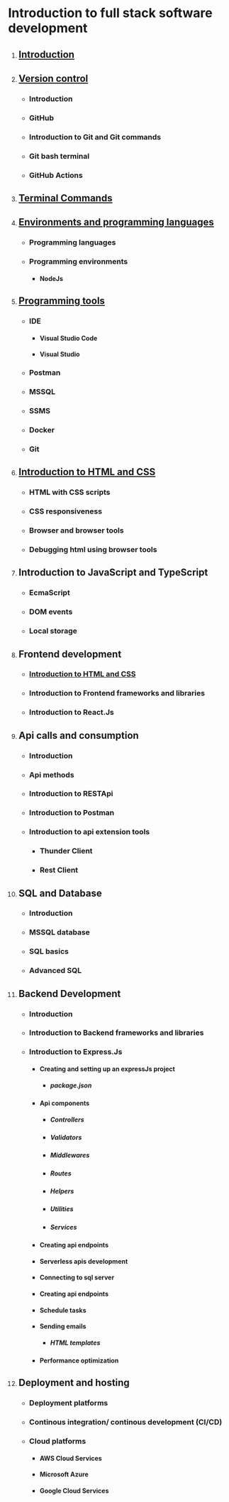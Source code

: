# Introduction to full stack software development
1. ## [Introduction](./1.1.%20Introduction.md)
2. ## [Version control](./1.2.%20Version_Control.md)
    - ### Introduction
    - ### GitHub
    - ### Introduction to Git and Git commands
    - ### Git bash terminal
    - ### GitHub Actions
3. ## [Terminal Commands](./1.3.%20%20Terminal_Commands.md)
4. ## [Environments and programming languages](./1.3.%20Environments%20and%20Programming%20Languages.md)
    - ### Programming languages
    - ### Programming environments
        - #### NodeJs
5. ## [Programming tools](./1.4.%20Programming_Tools.md)
    - ### IDE
        - #### Visual Studio Code
        - #### Visual Studio
    - ### Postman
    - ### MSSQL
    - ### SSMS
    - ### Docker
    - ### Git
6. ## [Introduction to HTML and CSS](./1.5.%20Introduction_to_HTML_and_CSS.md)
    - ### HTML with CSS scripts
    - ### CSS responsiveness
    - ### Browser and browser tools
    - ### Debugging html using browser tools
7. ## Introduction to JavaScript and TypeScript
    - ### EcmaScript
    - ### DOM events
    - ### Local storage
8. ## Frontend development
    - ### [Introduction to HTML and CSS](./1.5.%20Introduction_to_HTML_and_CSS.md)
    - ### Introduction to Frontend frameworks and libraries
    - ### Introduction to React.Js
9. ## Api calls and consumption
    - ### Introduction
    - ### Api methods
    - ### Introduction to RESTApi
    - ### Introduction to Postman
    - ### Introduction to api extension tools
        - ### Thunder Client
        - ### Rest Client
10. ## SQL and Database
    - ### Introduction
    - ### MSSQL database
    - ### SQL basics
    - ### Advanced SQL
11. ## Backend Development
    - ### Introduction
    - ### Introduction to Backend frameworks and libraries
    - ### Introduction to Express.Js
        - #### Creating and setting up an expressJs project
            - ##### package.json
        - #### Api components
            - ##### Controllers
            - ##### Validators
            - ##### Middlewares
            - ##### Routes
            - ##### Helpers
            - ##### Utilities
            - ##### Services
        - #### Creating api endpoints
        - #### Serverless apis development
        - #### Connecting to sql server
        - #### Creating api endpoints
        - #### Schedule tasks
        - #### Sending emails
            - ##### HTML templates
        - #### Performance optimization
12. ## Deployment and hosting
    - ### Deployment platforms
    - ### Continous integration/ continous development (CI/CD)
    - ### Cloud platforms
        - #### AWS Cloud Services
        - #### Microsoft Azure
        - #### Google Cloud Services
